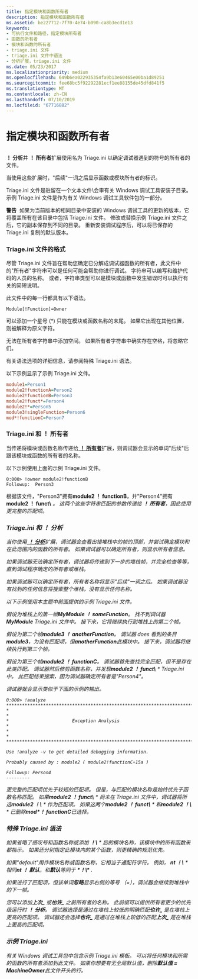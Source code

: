 ```yaml
---
title: 指定模块和函数所有者
description: 指定模块和函数所有者
ms.assetid: be227712-7f70-4e74-b090-ca8b3ecd1e13
keywords:
- 可执行文件和路径，指定模块所有者
- 函数的所有者
- 模块和函数的所有者
- triage.ini 文件
- triage.ini 文件中语法
- 分析扩展，triage.ini 文件
ms.date: 05/23/2017
ms.localizationpriority: medium
ms.openlocfilehash: 649b6ea022935354fa9b13e60465e00ba1d89251
ms.sourcegitcommit: fee68bc5f92292281ecf1ee88155de45dfd841f5
ms.translationtype: MT
ms.contentlocale: zh-CN
ms.lasthandoff: 07/10/2019
ms.locfileid: "67716882"
---
```

# <a name="specifying-module-and-function-owners"></a>指定模块和函数所有者


## <span id="ddk_specifying_module_and_function_owners_dbg"></span><span id="DDK_SPECIFYING_MODULE_AND_FUNCTION_OWNERS_DBG"></span>


**！ 分析**并 **！ 所有者**扩展使用名为 Triage.ini 以确定调试器遇到的符号的所有者的文件。

当使用这些扩展时，"后续"一词之后显示函数或模块所有者的标识。

Triage.ini 文件是驻留在一个文本文件\\会审有关 Windows 调试工具安装子目录。 示例 Triage.ini 文件是作为有关 Windows 调试工具软件包的一部分。

**警告**  如果为当前版本的相同目录中安装的 Windows 调试工具的更新的版本，它将覆盖所有在该目录中包括 Triage.ini 文件。 修改或替换示例 Triage.ini 文件之后，它的副本保存到不同的目录。 重新安装调试程序后，可以将已保存的 Triage.ini 复制的默认版本。

 

### <a name="span-idformatofthetriageinifilespanspan-idformatofthetriageinifilespanformat-of-the-triageini-file"></a><span id="format_of_the_triage_ini_file"></span><span id="FORMAT_OF_THE_TRIAGE_INI_FILE"></span>Triage.ini 文件的格式

尽管 Triage.ini 文件旨在帮助您确定已分解成调试器函数的所有者，此文件中的"所有者"字符串可以是任何可能会帮助你进行调试。 字符串可以编写和维护代码的人员的名称。 或者，字符串类型可以是模块或函数中发生错误时可以执行有关的简短说明。

此文件中的每一行都具有以下语法。

```dbgcmd
Module[!Function]=Owner 
```

可以添加一个星号 (\*) 只能在模块或函数名称的末尾。 如果它出现在其他位置，则被解释为原义字符。

无法在所有者字符串中添加空间。 如果所有者字符串中确实存在空格，将忽略它们。

有关语法选项的详细信息，请参阅特殊 Triage.ini 语法。

以下示例显示了示例 Triage.ini 文件。

```ini
module1=Person1
module2!functionA=Person2
module2!functionB=Person3
module2!funct*=Person4
module2!*=Person5
module3!singleFunction=Person6
mod*!functionC=Person7
```

### <a name="span-idtriageiniandownerspanspan-idtriageiniandownerspan-triageini-and-owner"></a><span id="triage_ini_and__owner"></span><span id="TRIAGE_INI_AND__OWNER"></span> Triage.ini 和 ！ 所有者

当传递将模块或函数名称传递给[ **！ 所有者**](-owner.md)扩展，则调试器会显示的单词"后续"后跟该模块或函数的所有者的名称。

以下示例使用上面的示例 Triage.ini 文件。

```dbgcmd
0:000> !owner module2!functionB
Followup:  Person3
```

根据该文件，"Person3"拥有**module2 ！ functionB**，并"Person4"拥有**module2 ！ funct\\** <em>。 这两个这些字符串匹配的参数传递给 **！ 所有者**，因此使用更完整的匹配项。

### <a name="span-idtriageiniandanalyzespanspan-idtriageiniandanalyzespan-triageini-and-analyze"></a><span id="triage_ini_and__analyze"></span><span id="TRIAGE_INI_AND__ANALYZE"></span> Triage.ini 和 ！ 分析

当你使用[ **！ 分析**](-analyze.md)扩展，调试器会查看出错堆栈中的帧的顶部，并尝试确定模块和在此范围内的函数的所有者。 如果调试器可以确定所有者，则显示所有者信息。

如果调试器无法确定所有者，调试器将传递到下一步的堆栈帧，并完全检查等等，直到调试程序确定的所有者或堆栈。

如果调试器可以确定所有者，所有者名称将显示"后续"一词之后。 如果调试器没有找到的任何信息将搜索整个堆栈，没有显示任何名称。

以下示例使用本主题中前面提供的示例 Triage.ini 文件。

假设为堆栈上的第一帧**MyModule ！ someFunction**。 找不到调试器**MyModule** Triage.ini 文件中。 接下来，它将继续执行到堆栈上的第二个帧。

假设为第二个帧**module3 ！ anotherFunction**。 调试器 does 看到的条目**module3**，为没有匹配项，但**anotherFunction**此模块中。 接下来，调试器将继续执行到第三个帧。

假设为第三个帧**module2 ！ functionC**。 调试器首先查找完全匹配，但不是存在此类匹配。 调试器然后修剪函数名称，并发现**module2 ！ funct\\** * Triage.ini 中。 此匹配结束搜索，因为调试器确定所有者是"Person4"。

调试器就会显示类似于下面的示例的输出。

```dbgcmd
0:000> !analyze
*******************************************************************************
*                                                                             *
*                        Exception Analysis                                   *
*                                                                             *
*******************************************************************************

Use !analyze -v to get detailed debugging information.

Probably caused by : module2 ( module2!functionC+15a )

Followup: Person4
---------
```

更完整的匹配项优先于较短的匹配项。 但是，与匹配的模块名称是始终优先于函数名称匹配。 如果**module2 ！ funct\\** * 尚未在 Triage.ini 文件中，调试器将所选**module2 ！\\** * 作为匹配项。 如果这两个**module2 ！ funct\\** * 和**module2 ！\\** * 已删除**mod\*！ functionC**已选择。

### <a name="span-idspecialtriageinisyntaxspanspan-idspecialtriageinisyntaxspanspecial-triageini-syntax"></a><span id="special_triage_ini_syntax"></span><span id="SPECIAL_TRIAGE_INI_SYNTAX"></span>特殊 Triage.ini 语法

如果省略了感叹号和函数名称或添加 **！\\** * 后的模块名称，该模块中的所有函数来都指示。 如果还分别指定此模块内的某个函数，则更精确的规范优先。

如果"default"用作模块名称或函数名称，它相当于通配符字符。 例如， **nt ！\\** * 相同**nt ！ 默认**，和**默认**等同于 **\*！\\\*** .

如果进行了匹配项，但该单词**忽略**显示右侧的等号 （=），调试器会继续到堆栈中的下一帧。

您可以添加**上次\_** 或**也许\_** 之前所有者的名称。 此前缀可以提供所有者更少的优先级运行时 **！ 分析**。 调试器选择是通过在堆栈上较低的明确匹配**也许\_** 是在堆栈上更高的匹配项。 调试器还会选择**也许\_** 是通过在堆栈上较低的匹配**上次\_** 是在堆栈上更高的匹配项。

### <a name="span-idsampletriageinispanspan-idsampletriageinispansample-triageini"></a><span id="sample_triage_ini"></span><span id="SAMPLE_TRIAGE_INI"></span>示例 Triage.ini

有关 Windows 调试工具包中包含示例 Triage.ini 模板。 可以将任何模块和所需的函数的所有者添加到此文件。 如果你想要有无全局默认值，删除**默认值 = MachineOwner**此文件开头的行。

 

 





